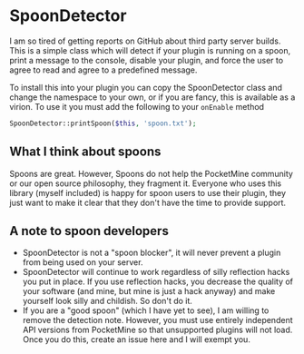 # SpoonDetector

I am so tired of getting reports on GitHub about third party server builds. This is a simple class which will detect if your plugin is running on a spoon, print a message to the console, disable your plugin, and force the user to agree to read and agree to a predefined message.


To install this into your plugin you can copy the SpoonDetector class and change the namespace to your own, or if you are fancy, this is available as a virion. To use it you must add the following to your `onEnable` method

```php
SpoonDetector::printSpoon($this, 'spoon.txt');
```


## What I think about spoons
Spoons are great. However, Spoons do not help the PocketMine community or our open source philosophy, they fragment it. Everyone who uses this library (myself included) is happy for spoon users to use their plugin, they just want to make it clear that they don't have the time to provide support.


## A note to spoon developers

* SpoonDetector is not a "spoon blocker", it will never prevent a plugin from being used on your server.
* SpoonDetector will continue to work regardless of silly reflection hacks you put in place. If you use reflection hacks, you decrease the quality of your software (and mine, but mine is just a hack anyway) and make yourself look silly and childish. So don't do it. 
* If you are a "good spoon" (which I have yet to see), I am willing to remove the detection note. However, you must use entirely independent API versions from PocketMine so that unsupported plugins will not load. Once you do this, create an issue here and I will exempt you.
